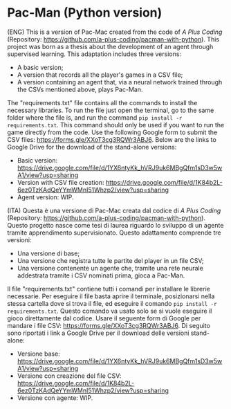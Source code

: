 # Pac-Man (Python version)

(ENG)
This is a version of Pac-Mac created from the code of *A Plus Coding* (Repository: https://github.com/a-plus-coding/pacman-with-python).
This project was born as a thesis about the development of an agent through supervised learning.
This adaptation includes three versions:
- A basic version;
- A version that records all the player's games in a CSV file;
- A version containing an agent that, via a neural network trained through the CSVs mentioned above, plays Pac-Man.

The "requirements.txt" file contains all the commands to install the necessary libraries. To run the file just open the terminal, go to the same folder where the file is, and run the command ```pip install -r requirements.txt```. This command should only be used if you want to run the game directly from the code.
Use the following Google form to submit the CSV files: https://forms.gle/XXoT3cg3RQWr3ABJ6.
Below are the links to Google Drive for the download of the stand-alone versions:
- Basic version: https://drive.google.com/file/d/1YX6ntyKk_hVRJ9uk6MBgQfm1sD3w5wA1/view?usp=sharing
- Version with CSV file creation: https://drive.google.com/file/d/1K84b2L-6ez0TzKAdQeYYmWMnI51Whzp2/view?usp=sharing
- Agent version: WIP.

(ITA)
Questa è una versione di Pac-Mac creata dal codice di *A Plus Coding* (Repository: https://github.com/a-plus-coding/pacman-with-python).
Questo progetto nasce come tesi di laurea riguardo lo sviluppo di un agente tramite apprendimento supervisionato.
Questo adattamento comprende tre versioni:
- Una versione di base;
- Una versione che registra tutte le partite del player in un file CSV;
- Una versione contenente un agente che, tramite una rete neurale addestrata tramite i CSV nominati prima, gioca a Pac-Man.

Il file "requirements.txt" contiene tutti i comandi per installare le librerie necessarie. Per eseguire il file basta aprire il terminale, posizionarsi nella stessa cartella dove si trova il file, ed eseguire il comando ```pip install -r requirements.txt```. Questo comando va usato solo se si vuole eseguire il gioco direttamente dal codice.
Usare il seguente form di Google per mandare i file CSV: https://forms.gle/XXoT3cg3RQWr3ABJ6.
Di seguito sono riportati i link a Google Drive per il download delle versioni stand-alone:
- Versione base: https://drive.google.com/file/d/1YX6ntyKk_hVRJ9uk6MBgQfm1sD3w5wA1/view?usp=sharing
- Versione con creazione del file CSV: https://drive.google.com/file/d/1K84b2L-6ez0TzKAdQeYYmWMnI51Whzp2/view?usp=sharing
- Versione con agente: WIP.
